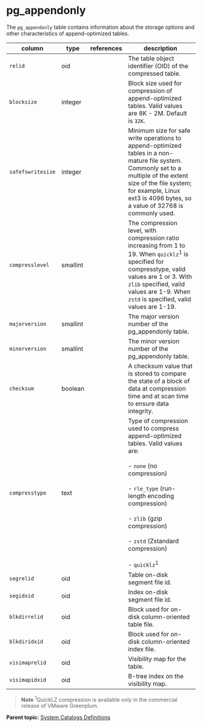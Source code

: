 # pg_appendonly 

The `pg_appendonly` table contains information about the storage options and other characteristics of append-optimized tables.

|column|type|references|description|
|------|----|----------|-----------|
|`relid`|oid| |The table object identifier \(OID\) of the compressed table.|
|`blocksize`|integer| |Block size used for compression of append-optimized tables. Valid values are 8K - 2M. Default is `32K`.|
|`safefswritesize`|integer| |Minimum size for safe write operations to append-optimized tables in a non-mature file system. Commonly set to a multiple of the extent size of the file system; for example, Linux ext3 is 4096 bytes, so a value of 32768 is commonly used.|
|`compresslevel`|smallint| |The compression level, with compression ratio increasing from 1 to 19. When `quicklz`<sup>1</sup> is specified for compresstype, valid values are 1 or 3. With `zlib` specified, valid values are 1-9. When `zstd` is specified, valid values are 1-19.|
|`majorversion`|smallint| |The major version number of the pg\_appendonly table.|
|`minorversion`|smallint| |The minor version number of the pg\_appendonly table.|
|`checksum`|boolean| |A checksum value that is stored to compare the state of a block of data at compression time and at scan time to ensure data integrity.|
|`compresstype`|text| |Type of compression used to compress append-optimized tables. Valid values are:<br/><br/>-   `none` \(no compression\)<br/><br/>-   `rle_type` \(run-length encoding compression\)<br/><br/>-   `zlib` \(gzip compression\)<br/><br/>-   `zstd` \(Zstandard compression\)<br/><br/>-   `quicklz`<sup>1</sup>|
|`segrelid`|oid| |Table on-disk segment file id.|
|`segidxid`|oid| |Index on-disk segment file id.|
|`blkdirrelid`|oid| |Block used for on-disk column-oriented table file.|
|`blkdiridxid`|oid| |Block used for on-disk column-oriented index file.|
|`visimaprelid`|oid| |Visibility map for the table.|
|`visimapidxid`|oid| |B-tree index on the visibility map.|

> **Note** <sup>1</sup>QuickLZ compression is available only in the commercial release of VMware Greenplum.

**Parent topic:** [System Catalogs Definitions](../system_catalogs/catalog_ref-html.html)

